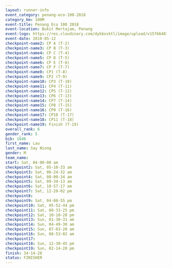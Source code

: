 ```yaml
--- 
layout: runner-info 
event_category: penang-eco-100-2018 
category_km: 100M 
event-title: Penang Eco 100 2018 
event-location: Bukit Mertajam, Penang 
event-logo: https://res.cloudinary.com/dykbosktl/image/upload/v1576648106/Logo/Logo_lovxhg.jpg 
event-date: 2018-05-12 
checkpoint-name2: CP A (T-2) 
checkpoint-name3: CP B (T-3) 
checkpoint-name4: CP C (T-4) 
checkpoint-name5: CP D (T-5) 
checkpoint-name6: CP E (T-6) 
checkpoint-name7: CP F (T-7) 
checkpoint-name8: CP1 (T-8) 
checkpoint-name9: CP2 (T-9) 
checkpoint-name10: CP3 (T-10) 
checkpoint-name11: CP4 (T-11) 
checkpoint-name12: CP5 (T-12) 
checkpoint-name13: CP6 (T-13) 
checkpoint-name14: CP7 (T-14) 
checkpoint-name15: CP8 (T-15) 
checkpoint-name16: CP9 (T-16) 
checkpoint-name17: CP10 (T-17) 
checkpoint-name18: CP11 (T-18) 
checkpoint-name19: Finish (T-19) 
overall_rank: 6
gender_rank: 5
bib: 1646
first_name: Lau
last_name: Say Niong
gender: M
team_name: 
start: Sat, 04-00-00 am
checkpoint2: Sat, 05-10-33 am
checkpoint3: Sat, 06-24-32 am
checkpoint4: Sat, 08-00-34 am
checkpoint5: Sat, 09-34-13 am
checkpoint6: Sat, 10-57-17 am
checkpoint7: Sat, 12-20-02 pm
checkpoint8: 
checkpoint9: Sat, 04-08-55 pm
checkpoint10: Sat, 05-52-44 pm
checkpoint11: Sat, 08-33-25 pm
checkpoint12: Sat, 10-10-20 pm
checkpoint13: Sun, 01-30-31 am
checkpoint14: Sun, 04-49-30 am
checkpoint15: Sun, 07-03-20 am
checkpoint16: Sun, 08-53-02 am
checkpoint17: 
checkpoint18: Sun, 12-30-45 pm
checkpoint19: Sun, 02-14-28 pm
finish: 34-14-28
status: FINISHER
--- 
```

